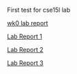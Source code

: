 First test for cse15l lab

[wk0 lab report](https://summera0318.github.io/cse15l-lab-reports/lab-report-1-week-0.html)

[Lab Report 1](https://summera0318.github.io/cse15l-lab-reports/Lab-Report-1.html)

[Lab Report 2](https://summera0318.github.io/cse15l-lab-reports/Lab-Report-2.html)

[Lab Report 3](https://summera0318.github.io/cse15l-lab-reports/Lab-Report-3.html)
